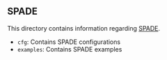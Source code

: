 ## SPADE ##

This directory contains information regarding [SPADE](https://github.com/ashish-gehani/SPADE/wiki).

* `cfg`: Contains SPADE configurations
* `examples`: Contains SPADE examples

